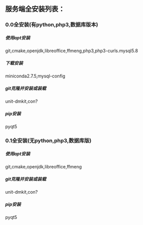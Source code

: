 ## 服务端全安装列表：

### 0.0全安装(有python,php3,数据库版本)

##### 使用apt安装

git,cmake,openjdk,libreoffice,ffmeng,php3,php3-curls.mysql5.8

##### 下载安装

miniconda2.7.5,mysql-config

##### git克隆并安装或装载

unit-dmkit,con?

##### pip安装

pyqt5

### 0.1全安装(无python,php3,数据库版)

##### 使用apt安装

git,cmake,openjdk,libreoffice,ffmeng

##### git克隆并安装或装载

unit-dmkit,con?

##### pip安装

pyqt5